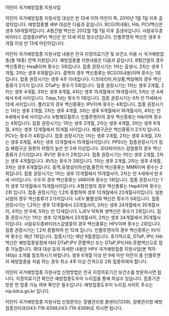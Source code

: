 어린이 국가예방접종 지원사업

어린이 국가예방접종 지원사업 대상은 만 13세 이하 어린이 즉, 2010년 1월 1일 이후 출생자입니다.
예방접종별 세부 대상은 다음과 같습니다.
BCG(피내용), Hib, PCV백신은 생후 59개월까입니다.
A형간염 백신은 2012월 1월 1일 이후 출생자입니다.
사람유두종바이러스 감염증(HPV) 백신은 만 12세 여성 청소년입니다.
인플루엔자 백신은 생후 6개월 이상 만 13세 어린이입니다.

어린이 국가예방접종 지원사업 내용은 전국 지정의료기관 및 보건소 이용 시 국가예방접종(총 18종) 전액 지원입니다.
예방접종별 지원내용은 다음과 같습니다.
B형간염의 경우 백신종류는 HeqB이며 횟수는 3회입니다. 접종 권장시기는 1차는 출생시, 2차는 생후 1개월, 3차는 생후 6개월입니다.
결핵의 경우 백신종류는 BCG(피내용)이며 횟수는 1회입니다. 접종 권장시기는 생후 4주 이내입니다.
디프테리아,파상풍,백일해의 경우 백신종류가 2가지 입니다. DTaP는 횟수가 5회입니다. 접종 권장시기는 1차는 생후 2개월, 2차는 생후 4개월, 3차는 생후 6개월, 4차는 생후 15개월에서 18개월사이, 5차는 만 4세에서 6세 사이입니다.
Tdap,Td는 횟수가 1회입니다. 접종 권장시기는 6차 만 11세에서 12세 사이입니다.
폴리오의 경우 백신종류는 IPV이며 횟수는 4회입니다. 접종 권장시기는 1차는 생후 2개월, 2차는 생후 4개월, 3차는 생후 6개월에서 18개월사이, 4차는 만 4세에서 6세 사이입니다.
b형헤모필루스 인플루엔자의 경우 백신종류는 Hib이며 횟수는 4회입니다. 접종 권장시기는 1차는 생후 2개월, 2차는 생후 4개월, 3차는 생후 6개월, 4차는 생후 12개월에서 15개월 사이입니다.
폐렴구균은 백신종류가 2가지 입니다. PCV는 횟수가 4회입니다. 접종 권장시기는 1차는 생후 2개월, 2차는 생후 4개월, 3차는 생후 6개월, 4차는 생후 12개월에서 15개월사이입니다. PPSV는 접종권장시기가 침습 폐렴구균 질환의 위험이 높은 만 2세 이상입니다.
로타바이러스 감염증의 경우 백신종류가 2가지입니다. RV1은 횟수가 2회입니다. 접종 권장시기는 1차는 생후 2개월, 2차는 생후 4개월입니다.
RV5는 횟수가 3회입니다. 1차는 생후 2개월, 2차는 생후 4개월, 3차는 생후 6개월입니다.
홍역,유행성이하선염,풍진의 백신종류는 MMR이며 횟수는 2회입니다. 접종 권장시기는 1차는 생후 12개월에서 15개월사이, 2차는 만 4세에서 만 6세 사이입니다.
수두의 경우 백신종류는 VAR이며 횟수는 1회입니다. 접종 권장시기는 1차 생후 12개월에서 15개월사이입니다.
A형간염의 경우 백신종류는 HepA이며 횟수는 2회 입니다. 접종 권장시기는 1,2차 종합하여 생후 12개월에서 23개월사이입니다.
일본뇌염의 경우 백신종류가 2가지입니다. IJEV 불활성화 백신은 횟수가 5회입니다. 접종 권장시기는 1,2차는 생후 12개월에서 23개월사이, 3차는 생후 24개월에서 35개월사이, 4차는 만 6세, 5차는 만 12세입니다.
LJEV 악독화 생백신은 횟수가 2회입니다. 접종 권장시기는 1차는 생후 12개월에서 23개월사이, 2차는 생후 24개월에서 35개월사이입니다.
사람유두종바이러스감염증의 경우 백신종류는 HPV이며 횟수는 2회입니다. 접종 권장시기는 1,2차 종합하여 만 12세 입니다.
인플루엔자의 경우 백신종류는 IIV이며 횟수는 매년 1회입니다. 접종시기는 매년 9월경입니다.
추가적으로, DTaP, IPV, Hib 백신은 예방접종일정에 따라 DTaP,IPV 혼합백신 또는 DTaP,IPV,Hib 혼합백신으로 접종 가능합니다.
확대 대상 등의 자세한 내용은 HPV 국가예방접종 지원사업(본 책자 140p) 소개를 참조하시기 바랍니다.
생후 6개월 이상 만 9세 미만 어린이 중 인플루엔자 예방접종을 처음 하는 경우 최소 4주 이상 간격으로 2회 접종하여야 합니다.

어린이 국가예방접종 지원사업 신청방법은 전국 지정의료기간 보건소를 방문하시면 됩니다.
지정의료기관 확인은 예방접종도우미 누리집을 통해 하실수 있습니다.
접종기관 방문 전 접종 가능 여부 확인은 필수입니다.
예방접종도우미 누리집 사이트 주소는 nip.kdca.go.kr 입니다.

어린이 국가예방접종 지원사업 신청문의는 질별관리청 콜센터(1339), 질병관리청 예방접종괸리과(043-719-8398,043-719-8399)로 하시면 됩니다.